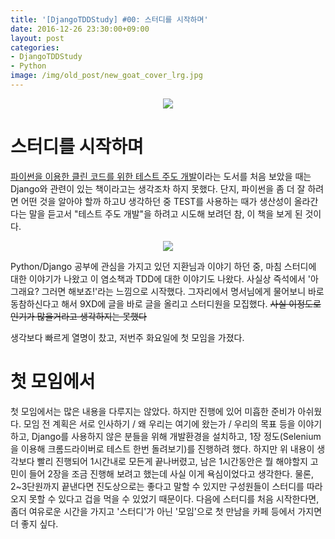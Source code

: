 ```yaml
---
title: '[DjangoTDDStudy] #00: 스터디를 시작하며'
date: 2016-12-26 23:30:00+09:00
layout: post
categories:
- DjangoTDDStudy
- Python
image: /img/old_post/new_goat_cover_lrg.jpg
---
```


<p align="center">
<img src="http://image.kyobobook.co.kr/images/book/xlarge/916/x9788994774916.jpg" style="max-height:350px;" />
</p>

# 스터디를 시작하며

[파이썬을 이용한 클린 코드를 위한 테스트 주도 개발](http://www.kyobobook.co.kr/product/detailViewKor.laf?barcode=9788994774916)이라는 도서를 처음 보았을 때는 Django와 관련이 있는 책이라고는 생각조차 하지 못했다. 단지, 파이썬을 좀 더 잘 하려면 어떤 것을 알아야 할까 하고U 생각하던 중 TEST를 사용하는 때가 생산성이 올라간다는 말을 듣고서 "테스트 주도 개발"을 하려고 시도해 보려던 참, 이 책을 보게 된 것이다.

<p align="center">
<img src="http://blogerator.org/uploads/pix2015/Learning_curve_python.png" style="max-height:350px;" />
</p>

Python/Django 공부에 관심을 가지고 있던 지환님과 이야기 하던 중, 마침 스터디에 대한 이야기가 나왔고 이 염소책과 TDD에 대한 이야기도 나왔다. 사실상 즉석에서 '아 그래요? 그러면 해보죠!'라는 느낌으로 시작했다. 그자리에서 명서님에게 물어보니 바로 동참하신다고 해서 9XD에 글을 바로 글을 올리고 스터디원을 모집했다. 
~~사실 이정도로 인기가 많을거라고 생각하지는 못했다~~

생각보다 빠르게 열명이 찼고, 저번주 화요일에 첫 모임을 가졌다.

# 첫 모임에서

첫 모임에서는 많은 내용을 다루지는 않았다. 하지만 진행에 있어 미흡한 준비가 아쉬웠다.
모임 전 계획은 서로 인사하기 / 왜 우리는 여기에 왔는가 / 우리의 목표 등을 이야기하고, Django를 사용하지 않은 분들을 위해 개발환경을 설치하고, 1장 정도(Selenium을 이용해 크롬드라이버로 테스트 한번 돌려보기)를 진행하려 했다.
하지만 위 내용이 생각보다 빨리 진행되어 1시간내로 모든게 끝나버렸고, 남은 1시간동안은 뭘 해야할지 고민이 들어 2장을 조금 진행해 보려고 했는데 사실 이게 욕심이었다고 생각한다. 물론, 2~3단원까지 끝낸다면 진도상으로는 좋다고 말할 수 있지만 구성원들이 스터디를 따라오지 못할 수 있다고 겁을 먹을 수 있었기 때문이다.
다음에 스터디를 처음 시작한다면, 좀더 여유로운 시간을 가지고 '스터디'가 아닌 '모임'으로 첫 만남을 카페 등에서 가지면 더 좋지 싶다.